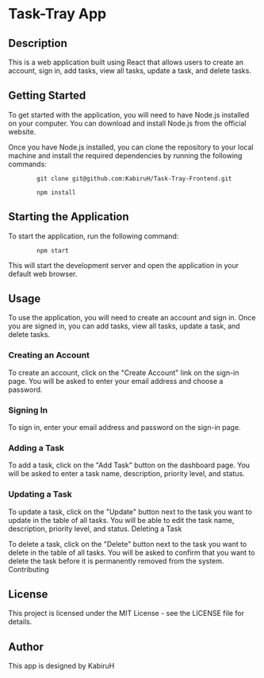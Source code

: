 # Task-Tray App

## Description

This is a web application built using React that allows users to create an account, sign in, add tasks, view all tasks, update a task, and delete tasks.

## Getting Started

To get started with the application, you will need to have Node.js installed on your computer. You can download and install Node.js from the official website.

Once you have Node.js installed, you can clone the repository to your local machine and install the required dependencies by running the following commands:

            git clone git@github.com:KabiruH/Task-Tray-Frontend.git

            npm install

## Starting the Application

To start the application, run the following command:

            npm start

This will start the development server and open the application in your default web browser.

## Usage

To use the application, you will need to create an account and sign in. Once you are signed in, you can add tasks, view all tasks, update a task, and delete tasks.

### Creating an Account

To create an account, click on the "Create Account" link on the sign-in page. You will be asked to enter your email address and choose a password.

### Signing In

To sign in, enter your email address and password on the sign-in page.

### Adding a Task

To add a task, click on the "Add Task" button on the dashboard page. You will be asked to enter a task name, description, priority level, and status.

### Updating a Task

To update a task, click on the "Update" button next to the task you want to update in the table of all tasks. You will be able to edit the task name, description, priority level, and status.
Deleting a Task

To delete a task, click on the "Delete" button next to the task you want to delete in the table of all tasks. You will be asked to confirm that you want to delete the task before it is permanently removed from the system.
Contributing

## License

This project is licensed under the MIT License - see the LICENSE file for details. 

## Author

This app is designed by KabiruH